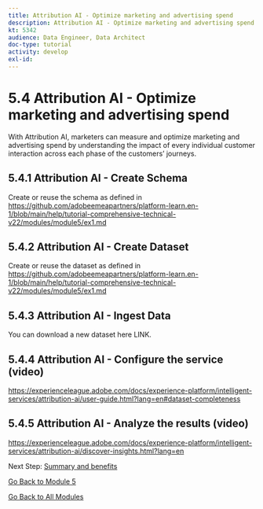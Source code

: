 ```yaml
---
title: Attribution AI - Optimize marketing and advertising spend
description: Attribution AI - Optimize marketing and advertising spend
kt: 5342
audience: Data Engineer, Data Architect
doc-type: tutorial
activity: develop
exl-id: 
---
```

# 5.4 Attribution AI - Optimize marketing and advertising spend

With Attribution AI, marketers can measure and optimize marketing and advertising spend by understanding the impact of every individual customer interaction across each phase of the customers’ journeys.

## 5.4.1 Attribution AI - Create Schema

Create or reuse the schema as defined in https://github.com/adobeemeapartners/platform-learn.en-1/blob/main/help/tutorial-comprehensive-technical-v22/modules/module5/ex1.md

## 5.4.2 Attribution AI - Create Dataset

Create or reuse the dataset as defined in https://github.com/adobeemeapartners/platform-learn.en-1/blob/main/help/tutorial-comprehensive-technical-v22/modules/module5/ex1.md

## 5.4.3 Attribution AI - Ingest Data

You can download a new dataset here LINK.

## 5.4.4 Attribution AI - Configure the service (video)

https://experienceleague.adobe.com/docs/experience-platform/intelligent-services/attribution-ai/user-guide.html?lang=en#dataset-completeness 

## 5.4.5 Attribution AI - Analyze the results (video)

https://experienceleague.adobe.com/docs/experience-platform/intelligent-services/attribution-ai/discover-insights.html?lang=en


Next Step: [Summary and benefits](./summary.md)

[Go Back to Module 5](./intelligent-services.md)

[Go Back to All Modules](./../../overview.md)
